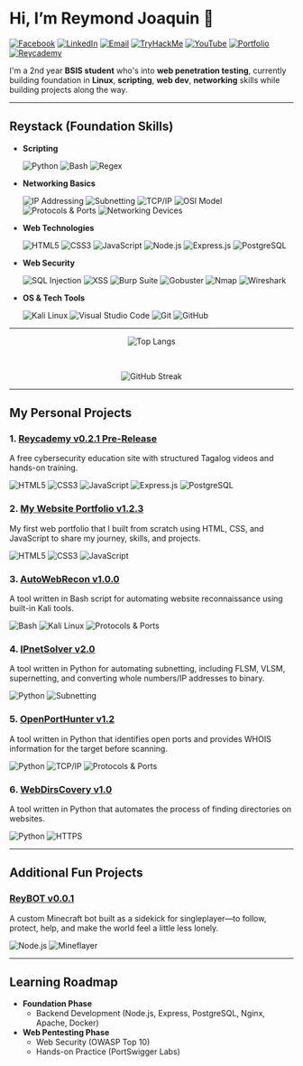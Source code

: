 # Hi, I’m Reymond Joaquin 👋

[![Facebook](https://img.shields.io/badge/Facebook-1877F2?style=flat-square&logo=facebook&logoColor=white)](https://web.facebook.com/reymondjoaquin26)
[![LinkedIn](https://img.shields.io/badge/LinkedIn-blue?style=flat-square&logo=linkedin&logoColor=white)](https://www.linkedin.com/in/reymond-joaquin-3b5954308/)
[![Email](https://img.shields.io/badge/Gmail-D14836?style=flat-square&logo=gmail&logoColor=white)](mailto:raymondjoaquin50@gmail.com)
[![TryHackMe](https://img.shields.io/badge/TryHackMe-%23FF0000?style=flat-square&logo=tryhackme&logoColor=white)](https://tryhackme.com/p/R3ym0nd)
[![YouTube](https://img.shields.io/badge/YouTube(soon)-FF0000?style=flat-square&logo=youtube&logoColor=white)](https://www.youtube.com/@reycademy)
[![Portfolio](https://img.shields.io/badge/My%20Web%20Portfolio-Reymond-blue?logo=netlify)](https://reymondjoaquin.netlify.app/)
[![Reycademy](https://img.shields.io/badge/Reycademy-Site-blue?labelColor=000080)](https://reycademy.netlify.app/)

I'm a 2nd year **BSIS student** who's into **web penetration testing**, currently building foundation in **Linux**, **scripting**, **web dev**, **networking** skills while building projects along the way.

---

## Reystack (Foundation Skills)

- **Scripting**

  ![Python](https://img.shields.io/badge/Python-3776AB?style=flat-square&logo=python&logoColor=yellow) 
  ![Bash](https://img.shields.io/badge/Bash-4EAA25?style=flat-square&logo=gnubash&logoColor=white)
  ![Regex](https://img.shields.io/badge/Regex-000000?style=flat-square&logoColor=white)

- **Networking Basics**
  
  ![IP Addressing](https://img.shields.io/badge/IP%20Addressing-006400?style=flat-square)
  ![Subnetting](https://img.shields.io/badge/Subnetting-00BFFF?style=flat-square)
  ![TCP/IP](https://img.shields.io/badge/TCP/IP-4682B4?style=flat-square)
  ![OSI Model](https://img.shields.io/badge/OSI%20Model-1E90FF?style=flat-square)
  ![Protocols & Ports](https://img.shields.io/badge/Common%20Protocols%20%26%20Ports-708090?style=flat-square)
  ![Networking Devices](https://img.shields.io/badge/Networking%20Devices-2F4F4F?style=flat-square)

- **Web Technologies**
  
  ![HTML5](https://img.shields.io/badge/HTML5-E34F26?style=flat-square&logo=html5&logoColor=white)
  ![CSS3](https://img.shields.io/badge/CSS3-1572B6?style=flat-square&logo=css3&logoColor=white)
  ![JavaScript](https://img.shields.io/badge/JavaScript-F7DF1E?style=flat-square&logo=javascript&logoColor=black)
  ![Node.js](https://img.shields.io/badge/Node.js-339933?style=flat-square&logo=nodedotjs&logoColor=white)
  ![Express.js](https://img.shields.io/badge/Express.js-339933?style=flat-square&logo=express&logoColor=000000)
  ![PostgreSQL](https://img.shields.io/badge/PostgreSQL-4169E1?style=flat-square&logo=postgresql&logoColor=white)

- **Web Security**

  ![SQL Injection](https://img.shields.io/badge/SQL%20Injection-Basics-8B0000?style=flat-square)
  ![XSS](https://img.shields.io/badge/XSS-Basics-8B0000?style=flat-square)
  ![Burp Suite](https://img.shields.io/badge/Burp%20Suite-FF6F00?style=flat-square&logo=burpsuite&logoColor=white)
  ![Gobuster](https://img.shields.io/badge/Gobuster-444444?style=flat-square)
  ![Nmap](https://img.shields.io/badge/Nmap-004688?style=flat-square&logo=nmap&logoColor=white)
  ![Wireshark](https://img.shields.io/badge/Wireshark-1679A7?style=flat-square&logo=wireshark&logoColor=white)

- **OS & Tech Tools**

  ![Kali Linux](https://img.shields.io/badge/Kali_Linux-557C94?style=flat-square&logo=kalilinux&logoColor=white)
  ![Visual Studio Code](https://img.shields.io/badge/VS_Code-007ACC?style=flat-square&logo=visual-studio-code&logoColor=white)
  ![Git](https://img.shields.io/badge/Git-F05032?style=flat-square&logo=git&logoColor=white)
  ![GitHub](https://img.shields.io/badge/GitHub-181717?style=flat-square&logo=github&logoColor=white)

---

<p align="center">
  <img src="https://github-readme-stats.vercel.app/api/top-langs/?username=R3ym0nd0&layout=compact&theme=tokyonight" alt="Top Langs" />
</p>
<br>
<p align="center">
  <img src="https://streak-stats.demolab.com?user=R3ym0nd0&theme=tokyonight" alt="GitHub Streak" />
</p>

---
## My Personal Projects

### 1. [Reycademy v0.2.1 Pre-Release](https://github.com/R3ym0nd0/Reycademy)
A free cybersecurity education site with structured Tagalog videos and hands-on training.

![HTML5](https://img.shields.io/badge/HTML5-E34F26?style=for-the-badge&logo=html5&logoColor=white)
![CSS3](https://img.shields.io/badge/CSS3-1572B6?style=for-the-badge&logo=css3&logoColor=white)
![JavaScript](https://img.shields.io/badge/JavaScript-F7DF1E?style=for-the-badge&logo=javascript&logoColor=black)
![Express.js](https://img.shields.io/badge/Express.js-339933?style=for-the-badge&logo=express&logoColor=000000)
![PostgreSQL](https://img.shields.io/badge/PostgreSQL-4169E1?style=for-the-badge&logo=postgresql&logoColor=white)

### 2. [My Website Portfolio v1.2.3](https://github.com/R3ym0nd0/Reymond-Portfolio)
My first web portfolio that I built from scratch using HTML, CSS, and JavaScript to share my journey, skills, and projects.

![HTML5](https://img.shields.io/badge/HTML5-E34F26?style=for-the-badge&logo=html5&logoColor=white)
![CSS3](https://img.shields.io/badge/CSS3-1572B6?style=for-the-badge&logo=css3&logoColor=white)
![JavaScript](https://img.shields.io/badge/JavaScript-F7DF1E?style=for-the-badge&logo=javascript&logoColor=black)

### 3. [AutoWebRecon v1.0.0](https://github.com/R3ym0nd0/AutoWebRecon)    
A tool written in Bash script for automating website reconnaissance using built-in Kali tools.

![Bash](https://img.shields.io/badge/Bash-4EAA25?style=for-the-badge&logo=gnubash&logoColor=white)
![Kali Linux](https://img.shields.io/badge/Kali_Linux-557C94?style=for-the-badge&logo=kalilinux&logoColor=white)
![Protocols & Ports](https://img.shields.io/badge/Common%20Protocols%20%26%20Ports-708090?style=for-the-badge)

### 4. [IPnetSolver v2.0](https://github.com/R3ym0nd0/IPnetSolver)  
A tool written in Python for automating subnetting, including FLSM, VLSM, supernetting, and converting whole numbers/IP addresses to binary.

![Python](https://img.shields.io/badge/Python-3776AB?style=for-the-badge&logo=python&logoColor=white)
![Subnetting](https://img.shields.io/badge/Subnetting-00BFFF?style=for-the-badge)

### 5. [OpenPortHunter v1.2](https://github.com/R3ym0nd0/OpenPortHunter)
A tool written in Python that identifies open ports and provides WHOIS information for the target before scanning.

![Python](https://img.shields.io/badge/Python-3776AB?style=for-the-badge&logo=python&logoColor=white)
![TCP/IP](https://img.shields.io/badge/TCP/IP-4682B4?style=for-the-badge)
![Protocols & Ports](https://img.shields.io/badge/Common%20Protocols%20%26%20Ports-708090?style=for-the-badge)

### 6. [WebDirsCovery v1.0](https://github.com/R3ym0nd0/WebDirsCovery)
A tool written in Python that automates the process of finding directories on websites. 

![Python](https://img.shields.io/badge/Python-3776AB?style=for-the-badge&logo=python&logoColor=white)
![HTTPS](https://img.shields.io/badge/HTTPS-Fundamentals-2c3e50?style=for-the-badge&logo=security&logoColor=white)

---

## Additional Fun Projects

### [ReyBOT v0.0.1](https://github.com/R3ym0nd0/ReyBOT)
A custom Minecraft bot built as a sidekick for singleplayer—to follow, protect, help, and make the world feel a little less lonely.

![Node.js](https://img.shields.io/badge/Node.js-339933?style=for-the-badge&logo=nodedotjs&logoColor=white)
![Mineflayer](https://img.shields.io/badge/Mineflayer-1e90ff?style=for-the-badge&logo=node.js&logoColor=white)

---

## Learning Roadmap

- **Foundation Phase**
  - Backend Development (Node.js, Express, PostgreSQL, Nginx, Apache, Docker)
- **Web Pentesting Phase**
  - Web Security (OWASP Top 10)
  - Hands-on Practice (PortSwigger Labs)

<!---
R3ym0nd0/R3ym0nd0 is a ✨ special ✨ repository because its `README.md` (this file) appears on your GitHub profile.
You can click the Preview link to take a look at your changes.
--->
